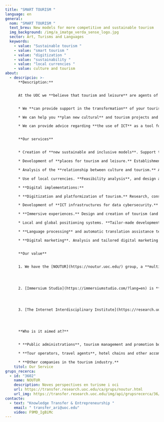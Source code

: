 ```yaml
---
title: "SMART TOURISM "
language: en
general:
  nom: "SMART TOURISM "
  text_breu: New models for more competitive and sustainable tourism
  img_background: /img/a_imatge_verda_sense_logo.jpg
  sector: Art, Turisms and Languages
  keywords:
    - value: "Sustainable tourism "
    - value: "smart tourism "
    - value: "digitization "
    - value: "sustainability "
    - value: "local currencies "
    - value: culture and tourism
about:
  - descripcio: >-
      **Description:**


      At the UOC we **believe that tourism and leisure** are agents of change that can improve the competitiveness and sustainability of your tourism project:


      * We **can provide support in the transformation** of your tourism and/or cultural project with an experimental approach based on social impact and benefits, taking both current and future perspectives into account.

      * We can help you **plan new cultural** and tourism projects and programmes based on an innovative approach.

      * We can provide advice regarding **the use of ICT** as a tool for the creation, production, management, dissemination and consumption of culture and tourism. 


      **Our services**


      * Creation of **new sustainable and inclusive models**. Support to improve the tourist attractions on offer and the tourist experience through projects that foster sustainability, social inclusion and cooperation between the players involved.

      * Development of **places for tourism and leisure.** Establishment of strategic and innovative plans for the development of tourism and leisure by means of dynamic and experimental studies that combine theoretical aspects of social sciences with empirical studies. 

      * Analysis of the **relationship between culture and tourism.** Assessment of the impacts of cultural events and strategic proposals to transform them on the basis of sustainability and inclusion.

      * Use of local currencies. **Feasibility analysis**, and design and implementation of local currencies for the social and financial revitalization of tourist towns and cities.

      * **Digital implementations:**

      * **Digitization and platformization of tourism.** Research, consultancy and training in relation to digitization and platformization processes for tourism and leisure.

      * Development of **ICT infrastructures for data cybersecurity.** These technologies are key tools for enabling new digital services for the tourism industry. 

      * **Immersive experiences.** Design and creation of tourism (and educational) experiences using virtual reality, augmented reality and mixed reality, with and without geolocation.

      * Local and global positioning systems. **Tailor-made developments** using radio and satellite communication technologies that make it possible to connect assets and equipment both locally and globally.

      * **Language processing** and automatic translation assistance technologies.

      * **Digital marketing**. Analysis and tailored digital marketing solutions based on online consumer knowledge.


      **Our value**


      1. We have the [NOUTUR](https://noutur.uoc.edu/) group, a **multidisciplinary team** of experts that focuses on innovation in the tourism and leisure industry on the basis of two driving forces: the impact of ICT on the consumption of tourism, and sustainability.




      2. [Immersium Studio](https://immersiumstudio.com/?lang=en) is **one of our best-known spin-offs**. It has worked with museums, real estate agents, town councils, universities and foundations. The company, which works in the fields of tourism, culture and education, creates virtual and augmented reality experiences which enable users to become immersed in a different context and experience the sensations of role-playing. 




      3. [The Internet Interdisciplinary Institute](https://research.uoc.edu/portal/en/in3/index.html) (IN3) **has been our R&I reference** centre since the year 2000. Its aim is to develop digital-age technological solutions and to study the internet and the effects of the interaction between digital technologies and human activity. 




      **Who is it aimed at?**


      * **Public administrations**, tourism management and promotion bodies and agencies, associations and foundations.

      * **Tour operators, travel agents**, hotel chains and other accommodation services, leisure parks, museums, etc.

      * **Other companies in the tourism industry.**
    titol: Our Service
grups_recerca:
  - id: "3602"
    name: NOUTUR
    description: Noves perspectives en turisme i oci
    url: https://transfer.research.uoc.edu/ca/grups/noutur.html
    url_img: https://transfer.research.uoc.edu/img/api/grupsrecerca/36/image/1594109415142
contacte:
  - text: "Knowledge Transfer & Entrepreneurship "
    email: " transfer_ari@uoc.edu"
    video: F9MD_IgBiMc
---
```

